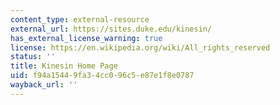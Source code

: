 ```yaml
---
content_type: external-resource
external_url: https://sites.duke.edu/kinesin/
has_external_license_warning: true
license: https://en.wikipedia.org/wiki/All_rights_reserved
status: ''
title: Kinesin Home Page
uid: f94a1544-9fa3-4cc0-96c5-e87e1f8e0787
wayback_url: ''
---
```

